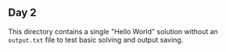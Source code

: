 ## Day 2

This directory contains a single "Hello World" solution without an `output.txt` file to test basic solving and output saving.
